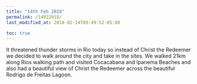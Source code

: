 ```yaml
---
title: "14th Feb 2018"
permalink: /14022018/
last_modified_at: 2018-02-14T09:49:52-05:00

toc: true
---
```


It threatened thunder storms in Rio today so instead of Christ the Redeemer we decided to walk around the city and take in the sites. We walked 21km along Rios walking path and visited Cocacabana and Ipanema Beaches and also had a beautiful view of Christ the Redeemer across the beautiful Rodrigo de Freitas Lagoon. 
